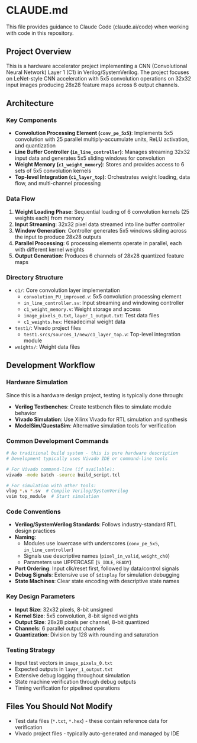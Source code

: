# CLAUDE.md

This file provides guidance to Claude Code (claude.ai/code) when working with code in this repository.

## Project Overview

This is a hardware accelerator project implementing a CNN (Convolutional Neural Network) Layer 1 (C1) in Verilog/SystemVerilog. The project focuses on LeNet-style CNN acceleration with 5x5 convolution operations on 32x32 input images producing 28x28 feature maps across 6 output channels.

## Architecture

### Key Components

- **Convolution Processing Element (`conv_pe_5x5`)**: Implements 5x5 convolution with 25 parallel multiply-accumulate units, ReLU activation, and quantization
- **Line Buffer Controller (`in_line_controller`)**: Manages streaming 32x32 input data and generates 5x5 sliding windows for convolution
- **Weight Memory (`c1_weight_memory`)**: Stores and provides access to 6 sets of 5x5 convolution kernels
- **Top-level Integration (`c1_layer_top`)**: Orchestrates weight loading, data flow, and multi-channel processing

### Data Flow

1. **Weight Loading Phase**: Sequential loading of 6 convolution kernels (25 weights each) from memory
2. **Input Streaming**: 32x32 pixel data streamed into line buffer controller
3. **Window Generation**: Controller generates 5x5 windows sliding across the input to produce 28x28 outputs
4. **Parallel Processing**: 6 processing elements operate in parallel, each with different kernel weights
5. **Output Generation**: Produces 6 channels of 28x28 quantized feature maps

### Directory Structure

- `c1/`: Core convolution layer implementation
  - `convolution_PU_improved.v`: 5x5 convolution processing element
  - `in_line_controller.sv`: Input streaming and windowing controller
  - `c1_weight_memory.v`: Weight storage and access
  - `image_pixels_0.txt`, `layer_1_output.txt`: Test data files
  - `c1_weights.hex`: Hexadecimal weight data
- `test1/`: Vivado project files
  - `test1.srcs/sources_1/new/c1_layer_top.v`: Top-level integration module
- `weights/`: Weight data files

## Development Workflow

### Hardware Simulation

Since this is a hardware design project, testing is typically done through:
- **Verilog Testbenches**: Create testbench files to simulate module behavior
- **Vivado Simulation**: Use Xilinx Vivado for RTL simulation and synthesis
- **ModelSim/QuestaSim**: Alternative simulation tools for verification

### Common Development Commands

```bash
# No traditional build system - this is pure hardware description
# Development typically uses Vivado IDE or command-line tools

# For Vivado command-line (if available):
vivado -mode batch -source build_script.tcl

# For simulation with other tools:
vlog *.v *.sv  # Compile Verilog/SystemVerilog
vsim top_module  # Start simulation
```

### Code Conventions

- **Verilog/SystemVerilog Standards**: Follows industry-standard RTL design practices
- **Naming**: 
  - Modules use lowercase with underscores (`conv_pe_5x5`, `in_line_controller`)
  - Signals use descriptive names (`pixel_in_valid`, `weight_ch0`)
  - Parameters use UPPERCASE (`S_IDLE`, `READY`)
- **Port Ordering**: Input clk/reset first, followed by data/control signals
- **Debug Signals**: Extensive use of `$display` for simulation debugging
- **State Machines**: Clear state encoding with descriptive state names

### Key Design Parameters

- **Input Size**: 32x32 pixels, 8-bit unsigned
- **Kernel Size**: 5x5 convolution, 8-bit signed weights  
- **Output Size**: 28x28 pixels per channel, 8-bit quantized
- **Channels**: 6 parallel output channels
- **Quantization**: Division by 128 with rounding and saturation

### Testing Strategy

- Input test vectors in `image_pixels_0.txt`
- Expected outputs in `layer_1_output.txt` 
- Extensive debug logging throughout simulation
- State machine verification through debug outputs
- Timing verification for pipelined operations

## Files You Should Not Modify

- Test data files (`*.txt`, `*.hex`) - these contain reference data for verification
- Vivado project files - typically auto-generated and managed by IDE